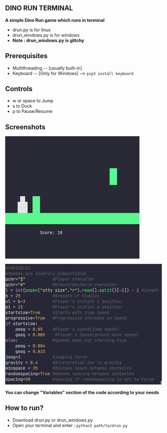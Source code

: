 ## DINO RUN TERMINAL
**A simple Dino Run game which runs in terminal**
- drun.py is for linux
- drun_windows.py is for windows
- **Note : drun_windows.py is glitchy**
## Prerequisites
- Multithreading -- [usually built-in]
- Keyboard -- [Only for Windows]  --> ```pip3 install keyboard```
## Controls
- w or space to Jump
- s to Duck
- p to Pause/Resume
## Screenshots
![](https://raw.githubusercontent.com/SENS-34/dino-run-terminal/main/drun.jpg)

![](https://raw.githubusercontent.com/SENS-34/dino-run-terminal/main/drun2.jpg)
 
 **You can change "Variables" section of the code according to your needs**
## How to run?
- Download drun.py or drun_windows.py
- Open your terminal and enter : ```python3 path/to/drun.py```

